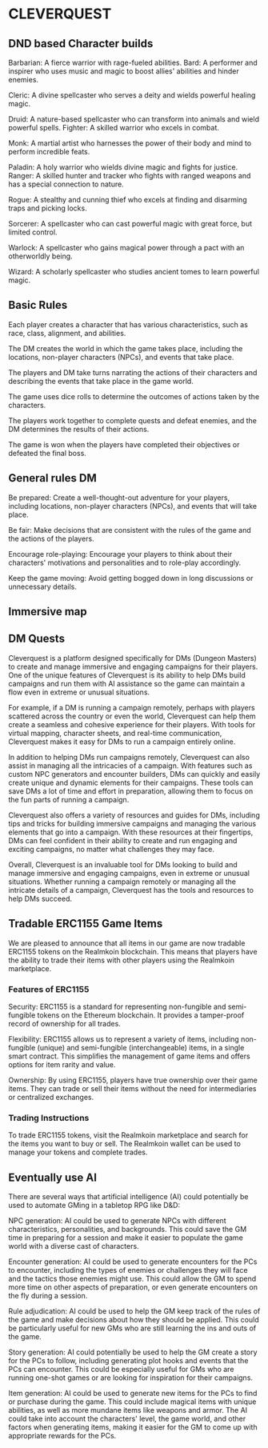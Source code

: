# CLEVERQUEST

## DND based Character builds
Barbarian: A fierce warrior with rage-fueled abilities.
Bard: A performer and inspirer who uses music and magic to boost allies' abilities and hinder enemies.

Cleric: A divine spellcaster who serves a deity and wields powerful healing magic.

Druid: A nature-based spellcaster who can transform into animals and wield powerful spells.
Fighter: A skilled warrior who excels in combat.

Monk: A martial artist who harnesses the power of their body and mind to perform incredible feats.

Paladin: A holy warrior who wields divine magic and fights for justice.
Ranger: A skilled hunter and tracker who fights with ranged weapons and has a special connection to nature.

Rogue: A stealthy and cunning thief who excels at finding and disarming traps and picking locks.

Sorcerer: A spellcaster who can cast powerful magic with great force, but limited control.

Warlock: A spellcaster who gains magical power through a pact with an otherworldly being.

Wizard: A scholarly spellcaster who studies ancient tomes to learn powerful magic.

## Basic Rules

Each player creates a character that has various characteristics, such as race, class, alignment, and abilities.

The DM creates the world in which the game takes place, including the locations, non-player characters (NPCs), and events that take place.

The players and DM take turns narrating the actions of their characters and describing the events that take place in the game world.

The game uses dice rolls to determine the outcomes of actions taken by the characters.

The players work together to complete quests and defeat enemies, and the DM determines the results of their actions.

The game is won when the players have completed their objectives or defeated the final boss.

 ## General rules DM

Be prepared: Create a well-thought-out adventure for your players, including locations, non-player characters (NPCs), and events that will take place.

Be fair: Make decisions that are consistent with the rules of the game and the actions of the players.

Encourage role-playing: Encourage your players to think about their characters' motivations and personalities and to role-play accordingly.

Keep the game moving: Avoid getting bogged down in long discussions or unnecessary details.


## Immersive map



## DM Quests

Cleverquest is a platform designed specifically for DMs (Dungeon Masters) to create and manage immersive and engaging campaigns for their players. One of the unique features of Cleverquest is its ability to help DMs build campaigns and run them with AI assistance so the game can maintain a flow even in extreme or unusual situations.

For example, if a DM is running a campaign remotely, perhaps with players scattered across the country or even the world, Cleverquest can help them create a seamless and cohesive experience for their players. With tools for virtual mapping, character sheets, and real-time communication, Cleverquest makes it easy for DMs to run a campaign entirely online.

In addition to helping DMs run campaigns remotely, Cleverquest can also assist in managing all the intricacies of a campaign. With features such as custom NPC generators and encounter builders, DMs can quickly and easily create unique and dynamic elements for their campaigns. These tools can save DMs a lot of time and effort in preparation, allowing them to focus on the fun parts of running a campaign.

Cleverquest also offers a variety of resources and guides for DMs, including tips and tricks for building immersive campaigns and managing the various elements that go into a campaign. With these resources at their fingertips, DMs can feel confident in their ability to create and run engaging and exciting campaigns, no matter what challenges they may face.

Overall, Cleverquest is an invaluable tool for DMs looking to build and manage immersive and engaging campaigns, even in extreme or unusual situations. Whether running a campaign remotely or managing all the intricate details of a campaign, Cleverquest has the tools and resources to help DMs succeed.


## Tradable ERC1155 Game Items
We are pleased to announce that all items in our game are now tradable ERC1155 tokens on the Realmkoin blockchain. This means that players have the ability to trade their items with other players using the Realmkoin marketplace.

### Features of ERC1155
Security: ERC1155 is a standard for representing non-fungible and semi-fungible tokens on the Ethereum blockchain. It provides a tamper-proof record of ownership for all trades.

Flexibility: ERC1155 allows us to represent a variety of items, including non-fungible (unique) and semi-fungible (interchangeable) items, in a single smart contract. This simplifies the management of game items and offers options for item rarity and value.

Ownership: By using ERC1155, players have true ownership over their game items. They can trade or sell their items without the need for intermediaries or centralized exchanges.

### Trading Instructions
To trade ERC1155 tokens, visit the Realmkoin marketplace and search for the items you want to buy or sell. The Realmkoin wallet can be used to manage your tokens and complete trades.


## Eventually use AI

There are several ways that artificial intelligence (AI) could potentially be used to automate GMing in a tabletop RPG like D&D:

NPC generation: AI could be used to generate NPCs with different characteristics, personalities, and backgrounds. This could save the GM time in preparing for a session and make it easier to populate the game world with a diverse cast of characters.

Encounter generation: AI could be used to generate encounters for the PCs to encounter, including the types of enemies or challenges they will face and the tactics those enemies might use. This could allow the GM to spend more time on other aspects of preparation, or even generate encounters on the fly during a session.

Rule adjudication: AI could be used to help the GM keep track of the rules of the game and make decisions about how they should be applied. This could be particularly useful for new GMs who are still learning the ins and outs of the game.

Story generation: AI could potentially be used to help the GM create a story for the PCs to follow, including generating plot hooks and events that the PCs can encounter. This could be especially useful for GMs who are running one-shot games or are looking for inspiration for their campaigns.

Item generation: AI could be used to generate new items for the PCs to find or purchase during the game. This could include magical items with unique abilities, as well as more mundane items like weapons and armor. The AI could take into account the characters' level, the game world, and other factors when generating items, making it easier for the GM to come up with appropriate rewards for the PCs.
